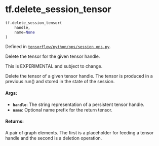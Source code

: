 <div itemscope itemtype="http://developers.google.com/ReferenceObject">
<meta itemprop="name" content="tf.delete_session_tensor" />
<meta itemprop="path" content="Stable" />
</div>

# tf.delete_session_tensor

``` python
tf.delete_session_tensor(
    handle,
    name=None
)
```



Defined in [`tensorflow/python/ops/session_ops.py`](/code/stable/tensorflow/python/ops/session_ops.py).

Delete the tensor for the given tensor handle.

This is EXPERIMENTAL and subject to change.

Delete the tensor of a given tensor handle. The tensor is produced
in a previous run() and stored in the state of the session.

#### Args:

* <b>`handle`</b>: The string representation of a persistent tensor handle.
* <b>`name`</b>: Optional name prefix for the return tensor.


#### Returns:

A pair of graph elements. The first is a placeholder for feeding a
tensor handle and the second is a deletion operation.